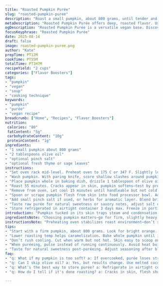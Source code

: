 ```yaml
---
title: "Roasted Pumpkin Purée"
slug: "roasted-pumpkin-puree"
description: "Roast a small pumpkin, about 800 grams, until tender and caramelized. Scoop out the flesh and blend until creamy. Olive oil brings moisture and richness. Useful base for soups, pies, or savory bakes. Works well with spices or herbs added later. Gluten-free, vegan, nut and dairy free. Adjust roasting time by visual cues: flesh softens and skin browns unevenly. Use any firm pumpkin or winter squash. If fresh not available, canned purée can substitute but lacks roasted depth. Remove seeds dry and toast separately for garnish or snacks."
metaDescription: "Roasted Pumpkin Purée offers deep, roasted flavor. Use it for soups or pies. Vegan, gluten-free. Rich with olive oil or herbs."
ogDescription: "Roasted Pumpkin Purée is a versatile vegan base. Discover deep, rich flavors for soups and bakes. Quick to prepare, yet flavorful."
focusKeyphrase: "Roasted Pumpkin Purée"
date: 2025-08-14
draft: false
image: roasted-pumpkin-puree.png
author: "Kate"
prepTime: PT12M
cookTime: PT55M
totalTime: PT1H7M
recipeYield: "2 cups"
categories: ["Flavor Boosters"]
tags:
- "pumpkin"
- "vegan"
- "soup"
- "cooking technique"
keywords:
- "pumpkin"
- "purée"
- "vegan recipe"
breadcrumb: ["Home", "Recipes", "Flavor Boosters"]
nutrition: 
 calories: "80"
 fatContent: "5g"
 carbohydrateContent: "10g"
 proteinContent: "1g"
ingredients:
- "1 small pumpkin about 800 grams"
- "2 tablespoons olive oil"
- "optional pinch salt"
- "optional fresh thyme or sage leaves"
instructions:
- "Set oven rack mid-level. Preheat oven to 175 C or 347 F. Slightly lower temp than typical roasting to coax caramelization without burning skin."
- "Wash pumpkin. With paring knife, score shallow slashes around pumpkin surface. This helps steam escape and concentrates flavor where skin wrinkles."
- "Place pumpkin whole in baking dish, drizzle 1 tablespoon of olive oil all over. Rub evenly. Do not pierce pumpkin deeply—skin acts as natural steam trap to keep insides tender."
- "Roast 55 minutes. Cracks appear in skin, pumpkin softens—test by pressing fingertip or inserting small knife tip. Flesh should feel yielding, not firm. Listen for faint popping sounds from resinous skin heating."
- "Remove from oven. Let cool 15 minutes until handleable but not cold. Cut pumpkin in half crosswise. Scoop out stringy seeds; discard or dry toast for crunch snack."
- "Spoon or scrape pumpkin flesh from skin into food processor bowl. Add remaining olive oil. Pulse to blend until uniform but still thick. No need for extra water; moisture from roasting is enough."
- "Add small pinch salt if used, or herbs for aromatic layer. Blend briefly to mix in. Avoid over-working or puree gets gummy."
- "Taste raw purée for natural sweetness or savory notes, adjust salt or herbs as needed before using in recipes. Covers savory gratins, pies, or thick soups."
- "Store refrigerated in airtight container 3 days max. Freeze in portioned bags up to 3 months. Defrost in fridge; re-whisk before use to reincorporate moisture."
introduction: "Pumpkin tucked in its skin traps steam and condensation, bringing out deep, roasted notes without drying out. That ember-like aroma when roasting signals sugars caramelizing in flesh, not just softening. Avoid cutting raw into chunks—it loses moisture and flavor. Roasting whole gives you that tender, slightly smoky edge. This method is not about speed but coaxing texture and flavor. When you hear the subtle pop and crackle, it means your pumpkin is doing that chemical magic. Once cool, the flesh feels like soft velvet but with body; good purée isn’t just smooth, it carries weight and moisture balance. Use olive oil here for its taste and silkiness, not just inert fat. Good purée is foundation, a blank slate; salting or spicing comes later depending on plate direction. No water added means natural sweetness stays pure, better texture retained. Storing and freezing tips to keep it fresh and flexible for any kitchen rhythm."
ingredientsNote: "Choosing pumpkin matters—go for firm, slightly heavy ones with bright orange skin. Sometimes labeled sugar or pie pumpkin. Avoid watery, fibrous types like big carving pumpkins or overly mature gourds. Substitute cooking oil with melted coconut oil or walnut oil for nutty undertones, but remember these alter final flavor. No oil? Butter or its vegan alternatives are viable but oil integrates better for pure vegan needs. Herbs and spices aren’t mandatory but thyme, sage, or cinnamon add depth. For sweet recipes, add cinnamon or nutmeg later, skip in savory. Seeds removed can be rinsed, dried thoroughly, salted and roasted separately for snack or garnish. Common mistake is overcooking: too soft means watery purée that lacks structure and tastes bland. Undercook? Flesh can be stringy and tough to purée smoothly."
instructionsNote: "Preheating oven stabilizes roast environment—don’t skip; uneven heat creates inconsistent caramelization. Scoring helps steam release; use tip of sharp knife to avoid deep punctures that dry flesh. Oil coats skin, assisting Maillard browning. Whole roasting protects from drying but you can halve first for quicker cook—watch closely then. Test doneness by gently squeezing: should yield under pressure not crumble. Remove seeds with spoon but don’t discard; toasted pumpkin seeds add textural surprise. Purée in pulses prevents overheating food processor blades and gummy texture. Purée will thicken as it cools; re-whisk before use for even consistency. Adjust seasoning after puréeing, not before—salt changes texture if mixed too early. Keep purée airtight to avoid oxidation and moisture loss; freeze in small portions to preserve freshness. Reheat gently to avoid drying out."
tips:
- "Start with a firm pumpkin, about 800 grams. Look for bright orange. Heavier ones hold moisture. Avoid watery types. They mess up texture."
- "Lower roasting temp helps caramelization. Bake whole pumpkin until it softens. Skin should brown unevenly. Popping sounds mean it's working. Stay alert."
- "Don’t rush cooling. Cut when warm but not hot. Skin easy to scoop once cooled properly. Flesh should be tender, like velvet. Good texture adds flavor."
- "When puréeing, pulse instead of running continuously. Avoid heat build-up. Gummy purée isn’t what you want. Preserve weight and moisture for better final dish."
- "Taste for natural sweetness post-puréeing. Adjust seasoning after blending. Salt too soon can affect texture. Always store airtight to keep it fresh."
faq:
- "q: What if my pumpkin is too soft? a: If overcooked, purée loses structure. Try undercooking slightly next time for better texture. Test doneness by pressing."
- "q: Can I skip olive oil? a: Yes, but results change. Use melted coconut oil for nutty touch or butter but work for vegan needs. Adjust flavor expectation."
- "q: What’s the best way to store purée? a: Refrigerate in airtight container for up to three days. Freeze portions for future use. Thaw slowly, whisk before use."
- "q: How do I tell if it's done roasting? a: Cracks in skin, flesh should yield to pressure. Trust those popping sounds. Watch for color change."

---
```

